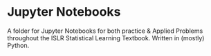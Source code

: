 # Jupyter Notebooks
A folder for Jupyter Notebooks for both practice & Applied Problems throughout the ISLR Statistical Learning Textbook. Written in (mostly) Python.
